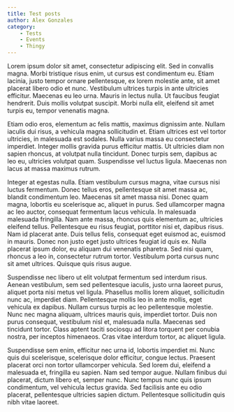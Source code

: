 ```yaml
---
title: Test posts
author: Alex Gonzales
category: 
    - Tests
    - Events
    - Thingy
---
```


Lorem ipsum dolor sit amet, consectetur adipiscing elit. Sed in convallis magna. Morbi tristique risus enim, ut cursus est condimentum eu. Etiam lacinia, justo tempor ornare pellentesque, ex lorem molestie ante, sit amet placerat libero odio et nunc. Vestibulum ultrices turpis in ante ultricies efficitur. Maecenas eu leo urna. Mauris in lectus nulla. Ut faucibus feugiat hendrerit. Duis mollis volutpat suscipit. Morbi nulla elit, eleifend sit amet turpis eu, tempor venenatis magna.

Etiam odio eros, elementum ac felis mattis, maximus dignissim ante. Nullam iaculis dui risus, a vehicula magna sollicitudin et. Etiam ultrices est vel tortor ultricies, in malesuada est sodales. Nulla varius massa eu consectetur imperdiet. Integer mollis gravida purus efficitur mattis. Ut ultricies diam non sapien rhoncus, at volutpat nulla tincidunt. Donec turpis sem, dapibus ac leo eu, ultricies volutpat quam. Suspendisse vel luctus ligula. Maecenas non lacus at massa maximus rutrum.

Integer at egestas nulla. Etiam vestibulum cursus magna, vitae cursus nisi luctus fermentum. Donec tellus eros, pellentesque sit amet massa ac, blandit condimentum leo. Maecenas sit amet massa nisi. Donec quam magna, lobortis eu scelerisque ac, aliquet in purus. Sed ullamcorper magna ac leo auctor, consequat fermentum lacus vehicula. In malesuada malesuada fringilla. Nam ante massa, rhoncus quis elementum ac, ultricies eleifend tellus. Pellentesque eu risus feugiat, porttitor nisi et, dapibus risus. Nam id placerat ante. Duis tellus felis, consequat eget euismod ac, euismod in mauris. Donec non justo eget justo ultrices feugiat id quis ex. Nulla placerat ipsum dolor, eu aliquam dui venenatis pharetra. Sed nisi quam, rhoncus a leo in, consectetur rutrum tortor. Vestibulum porta cursus nunc sit amet ultrices. Quisque quis risus augue.

Suspendisse nec libero ut elit volutpat fermentum sed interdum risus. Aenean vestibulum, sem sed pellentesque iaculis, justo urna laoreet purus, aliquet porta nisi metus vel ligula. Phasellus mollis lorem aliquet, sollicitudin nunc ac, imperdiet diam. Pellentesque mollis leo in ante mollis, eget vehicula ex dapibus. Nullam cursus turpis ac leo pellentesque molestie. Nunc nec magna aliquam, ultrices mauris quis, imperdiet tortor. Duis non purus consequat, vestibulum nisl et, malesuada nulla. Maecenas sed tincidunt tortor. Class aptent taciti sociosqu ad litora torquent per conubia nostra, per inceptos himenaeos. Cras vitae interdum tortor, ac aliquet ligula.

Suspendisse sem enim, efficitur nec urna id, lobortis imperdiet mi. Nunc quis dui scelerisque, scelerisque dolor efficitur, congue lectus. Praesent placerat orci non tortor ullamcorper vehicula. Sed lorem dui, eleifend a malesuada et, fringilla eu sapien. Nam sed tempor augue. Nullam finibus dui placerat, dictum libero et, semper nunc. Nunc tempus nunc quis ipsum condimentum, vel vehicula lectus gravida. Sed facilisis ante eu odio placerat, pellentesque ultricies sapien dictum. Pellentesque sollicitudin quis nibh vitae laoreet.
